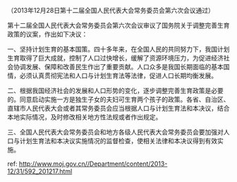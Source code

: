 （2013年12月28日第十二届全国人民代表大会常务委员会第六次会议通过）

第十二届全国人民代表大会常务委员会第六次会议审议了国务院关于调整完善生育政策的议案，作出如下决议：

一、坚持计划生育的基本国策。四十多年来，在全国人民的共同努力下，我国计划生育取得了巨大成就，控制了人口过快增长，缓解了资源环境压力，为促进经济社会协调发展、保障和改善民生作出了重要贡献。人口众多是我国长期面临的基本国情，必须认真贯彻宪法和人口与计划生育法等法律，促进人口长期均衡发展。

二、根据我国经济社会的发展和人口形势的变化，逐步调整完善生育政策是必要的。同意启动实施一方是独生子女的夫妇可生育两个孩子的政策。各省、自治区、直辖市人民代表大会或者其常务委员会应当根据人口与计划生育法和本决议，结合本地实际情况，及时修改相关地方性法规或者作出规定。

三、全国人民代表大会常务委员会和地方各级人民代表大会常务委员会要加强对人口与计划生育法和本决议实施情况的监督检查，使相关法律和本决议得到有效实施。



 ref: <http://www.moj.gov.cn//Department/content/2013-12/31/592_201217.html>